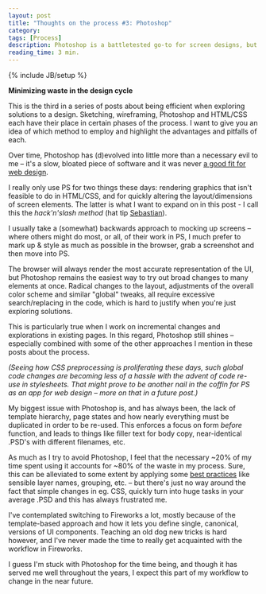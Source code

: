 ```yaml
---
layout: post
title: "Thoughts on the process #3: Photoshop"
category: 
tags: [Process]
description: Photoshop is a battletested go-to for screen designs, but has its time come around? Indulge me as I rant on a stable of visual artists everywhere.
reading_time: 3 min.
---
```

{% include JB/setup %}

<p class="callout">
<strong>Minimizing waste in the design cycle</strong>

This is the third in a series of posts about being efficient when exploring solutions to a design. Sketching, wireframing, Photoshop and HTML/CSS each have their place in certain phases of the process. I want to give you an idea of which method to employ and highlight the advantages and pitfalls of each.
</p>

Over time, Photoshop has (d)evolved into little more than a necessary evil to me – it's a slow, bloated piece of software and it was never [a good fit for web design][app].

[app]: http://v4.jasonsantamaria.com/articles/a-real-web-design-application/ "Jason Santa Maria articulated this better than I ever could back in 2010"

I really only use PS for two things these days: rendering graphics that isn't feasible to do in HTML/CSS, and for quickly altering the layout/dimensions of screen elements. The latter is what I want to expand on in this post - I call this the _hack'n'slash method_ (hat tip [Sebastian][]).

[sebastian]: http://twitter.com/stockmarr "Sebastian Stockmarr was the first I heard using this phrase."

I usually take a (somewhat) backwards approach to mocking up screens – where others might do most, or all, of their work in PS, I much prefer to mark up & style as much as possible in the browser, grab a screenshot and then move into PS.

The browser will always render the most accurate representation of the UI, but Photoshop remains the easiest way to try out broad changes to many elements at once. Radical changes to the layout, adjustments of the overall color scheme and similar "global" tweaks, all require excessive search/replacing in the code, which is hard to justify when you're just exploring solutions.

This is particularly true when I work on incremental changes and explorations in existing pages. In this regard, Photoshop still shines – especially combined with some of the other approaches I mention in these posts about the process.

_(Seeing how CSS preprocessing is proliferating these days, such global code changes are becoming less of a hassle with the advent of code re-use in stylesheets. That might prove to be another nail in the coffin for PS as an app for web design – more on that in a future post.)_

My biggest issue with Photoshop is, and has always been, the lack of template hierarchy, page states and how nearly everything must be duplicated in order to be re-used. This enforces a focus on form _before_ function, and leads to things like filler text for body copy, near-identical .PSD's with different filenames, etc.

As much as I try to avoid Photoshop, I feel that the necessary ~20% of my time spent using it accounts for ~80% of the waste in my process. Sure, this can be alleviated to some extent by applying some [best practices][etiquette] like sensible layer names, grouping, etc. – but there's just no way around the fact that simple changes in eg. CSS, quickly turn into huge tasks in your average .PSD and this has always frustrated me.

[etiquette]: http://photoshopetiquette.com/ "Colloquially known as The Photoshop Etiquette"

I've contemplated switching to Fireworks a lot, mostly because of the template-based approach and how it lets you define single, canonical, versions of UI components. Teaching an old dog new tricks is hard however, and I've never made the time to really get acquainted with the workflow in Fireworks.

I guess I'm stuck with Photoshop for the time being, and though it has served me well throughout the years, I expect this part of my workflow to change in the near future.